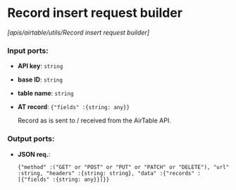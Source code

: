 # Record insert request builder

_[apis/airtable/utils/Record insert request builder]_

### Input ports:

* __API key__: ` string `


* __base ID__: ` string `


* __table name__: ` string `


* __AT record__: ` {"fields" :{string: any}} `

    Record as is sent to / received from the AirTable API.

### Output ports:

* __JSON req.__: 
    ```
    {"method" :("GET" or "POST" or "PUT" or "PATCH" or "DELETE"), "url" :string, "headers" :{string: string}, "data" :{"records" :[{"fields" :{string: any}}]}}
    ```

